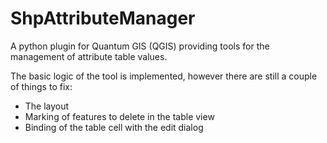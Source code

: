 # ShpAttributeManager
A python plugin for Quantum GIS (QGIS) providing tools for the management of attribute table values.

The basic logic of the tool is implemented, however there are still a couple of things to fix:

* The layout
* Marking of features to delete in the table view
* Binding of the table cell with the edit dialog
